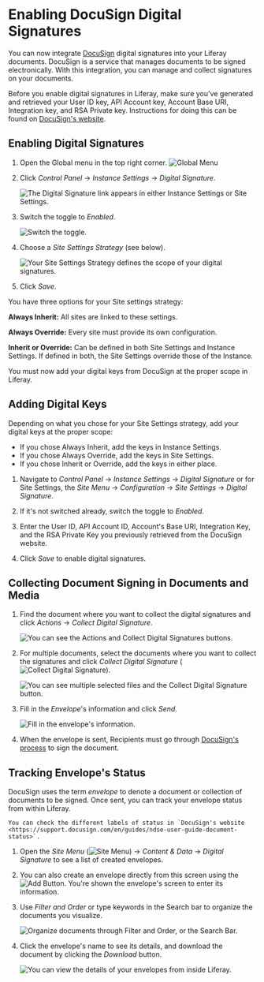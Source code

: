 ﻿# Enabling DocuSign Digital Signatures

You can now integrate [DocuSign](https://www.docusign.com/) digital signatures into your Liferay documents. DocuSign is a service that manages documents to be signed electronically. With this integration, you can manage and collect signatures on your documents.

Before you enable digital signatures in Liferay, make sure you've generated and retrieved your User ID key, API Account key, Account Base URI, Integration key, and RSA Private key. Instructions for doing this can be found on [DocuSign's website](https://support.docusign.com/en/guides/ndse-admin-guide-api-and-keys). 

## Enabling Digital Signatures

1. Open the Global menu in the top right corner. ![Global Menu](../../../images/icon-applications-menu.png)

1. Click *Control Panel* &rarr; *Instance Settings* &rarr; *Digital Signature*. 

    ![The Digital Signature link appears in either Instance Settings or Site Settings.](./enabling-docusign-digital-signature/images/01.png)
 
1. Switch the toggle to *Enabled*.

    ![Switch the toggle.](./enabling-docusign-digital-signature/images/02.png)

1. Choose a *Site Settings Strategy* (see below).

    ![Your Site Settings Strategy defines the scope of your digital signatures.](./enabling-docusign-digital-signature/images/03.png)

1. Click *Save*. 

You have three options for your Site settings strategy: 

**Always Inherit:** All sites are linked to these settings.

**Always Override:** Every site must provide its own configuration.

**Inherit or Override:** Can be defined in both Site Settings and Instance Settings. If defined in both, the Site Settings override those of the Instance.

You must now add your digital keys from DocuSign at the proper scope in Liferay. 

## Adding Digital Keys

Depending on what you chose for your Site Settings strategy, add your digital keys at the proper scope: 

- If you chose Always Inherit, add the keys in Instance Settings. 
- If you chose Always Override, add the keys in Site Settings. 
- If you chose Inherit or Override, add the keys in either place.

1. Navigate to _Control Panel_ &rarr; _Instance Settings_ &rarr; _Digital Signature_ or for Site Settings, the _Site Menu_ &rarr; _Configuration_ &rarr; _Site Settings_ &rarr; _Digital Signature_. 

1. If it's not switched already, switch the toggle to _Enabled_.

1. Enter the User ID, API Account ID, Account's Base URI, Integration Key, and the RSA Private Key you previously retrieved from the DocuSign website. 

1. Click *Save* to enable digital signatures. 

## Collecting Document Signing in Documents and Media

1. Find the document where you want to collect the digital signatures and click *Actions* &rarr; *Collect Digital Signature*.

    ![You can see the Actions and Collect Digital Signatures buttons.](./enabling-docusign-digital-signature/images/04.png) 

1. For multiple documents, select the documents where you want to collect the signatures and click *Collect Digital Signature* (![Collect Digital Signature](../../../images/icon-digital-signature.png)). 

   ![You can see multiple selected files and the Collect Digital Signature button.](./enabling-docusign-digital-signature/images/05.png)

1. Fill in the *Envelope*'s information and click *Send*. 

    ![Fill in the envelope's information.](./enabling-docusign-digital-signature/images/06.png)

1. When the envelope is sent, Recipients must go through [DocuSign's process](https://www.docusign.com/products/electronic-signature) to sign the document. 

## Tracking Envelope's Status

DocuSign uses the term _envelope_ to denote a document or collection of documents to be signed. Once sent, you can track your envelope status from within Liferay. 

```tip::
You can check the different labels of status in `DocuSign's website <https://support.docusign.com/en/guides/ndse-user-guide-document-status>`. 
```

1. Open the *Site Menu* (![Site Menu](../../../images/icon-menu.png)) &rarr; _Content & Data_ &rarr; _Digital Signature_ to see a list of created envelopes. 

1. You can also create an envelope directly from this screen using the ![Add Button](../../../images/icon-add.png). You're shown the envelope's screen to enter its information. 

1. Use *Filter and Order* or type keywords in the Search bar to organize the documents you visualize.

    ![Organize documents through Filter and Order, or the Search Bar.](./enabling-docusign-digital-signature/images/07.png)

1. Click the envelope's name to see its details, and download the document by clicking the *Download* button. 

    ![You can view the details of your envelopes from inside Liferay.](./enabling-docusign-digital-signature/images/08.png)
